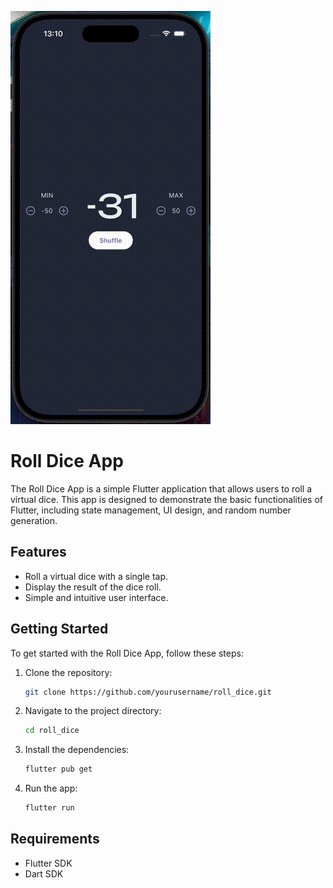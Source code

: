 ![Demo GIF](assets/demo.gif)

# Roll Dice App

The Roll Dice App is a simple Flutter application that allows users to roll a virtual dice. This app is designed to demonstrate the basic functionalities of Flutter, including state management, UI design, and random number generation.

## Features

- Roll a virtual dice with a single tap.
- Display the result of the dice roll.
- Simple and intuitive user interface.

## Getting Started

To get started with the Roll Dice App, follow these steps:

1. Clone the repository:
    ```bash
    git clone https://github.com/yourusername/roll_dice.git
    ```
2. Navigate to the project directory:
    ```bash
    cd roll_dice
    ```
3. Install the dependencies:
    ```bash
    flutter pub get
    ```
4. Run the app:
    ```bash
    flutter run
    ```

## Requirements

- Flutter SDK
- Dart SDK


